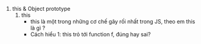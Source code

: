 1. this & Object prototype
   1. this
      * this là một trong những cơ chế gây rối nhất trong JS, theo em this là gì ?
      * Cách hiểu 1: this trỏ tới function f, đúng hay sai?
